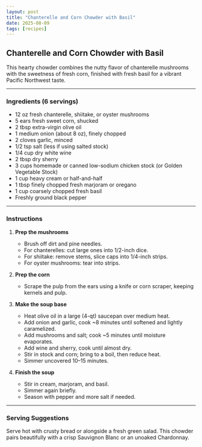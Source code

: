 ```yaml
---
layout: post
title: "Chanterelle and Corn Chowder with Basil"
date: 2025-08-09
tags: [recipes]
---
```


## Chanterelle and Corn Chowder with Basil

This hearty chowder combines the nutty flavor of chanterelle mushrooms with the sweetness of fresh corn, finished with fresh basil for a vibrant Pacific Northwest taste.

---

### Ingredients (6 servings)

- 12 oz fresh chanterelle, shiitake, or oyster mushrooms  
- 5 ears fresh sweet corn, shucked  
- 2 tbsp extra-virgin olive oil  
- 1 medium onion (about 8 oz), finely chopped  
- 2 cloves garlic, minced  
- 1/2 tsp salt (less if using salted stock)  
- 1/4 cup dry white wine  
- 2 tbsp dry sherry  
- 3 cups homemade or canned low-sodium chicken stock (or Golden Vegetable Stock)  
- 1 cup heavy cream or half-and-half  
- 1 tbsp finely chopped fresh marjoram or oregano  
- 1 cup coarsely chopped fresh basil  
- Freshly ground black pepper  

---

### Instructions

1. **Prep the mushrooms**  
   - Brush off dirt and pine needles.  
   - For chanterelles: cut large ones into 1/2-inch dice.  
   - For shiitake: remove stems, slice caps into 1/4-inch strips.  
   - For oyster mushrooms: tear into strips.

2. **Prep the corn**  
   - Scrape the pulp from the ears using a knife or corn scraper, keeping kernels and pulp.

3. **Make the soup base**  
   - Heat olive oil in a large (4-qt) saucepan over medium heat.  
   - Add onion and garlic, cook ~8 minutes until softened and lightly caramelized.  
   - Add mushrooms and salt; cook ~5 minutes until moisture evaporates.  
   - Add wine and sherry, cook until almost dry.  
   - Stir in stock and corn; bring to a boil, then reduce heat.  
   - Simmer uncovered 10–15 minutes.

4. **Finish the soup**  
   - Stir in cream, marjoram, and basil.  
   - Simmer again briefly.  
   - Season with pepper and more salt if needed.

---

### Serving Suggestions
Serve hot with crusty bread or alongside a fresh green salad. This chowder pairs beautifully with a crisp Sauvignon Blanc or an unoaked Chardonnay.
